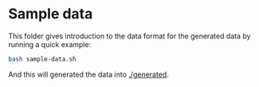 # Sample data
This folder gives introduction to the data format for the generated data by running a quick example:
```bash
bash sample-data.sh
```
And this will generated the data into [./generated](./generated).

